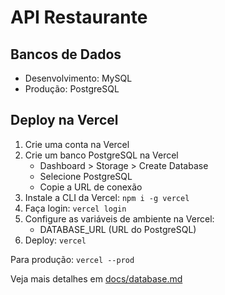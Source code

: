 # API Restaurante

## Bancos de Dados
- Desenvolvimento: MySQL
- Produção: PostgreSQL

## Deploy na Vercel

1. Crie uma conta na Vercel
2. Crie um banco PostgreSQL na Vercel
   - Dashboard > Storage > Create Database
   - Selecione PostgreSQL
   - Copie a URL de conexão
3. Instale a CLI da Vercel: `npm i -g vercel`
4. Faça login: `vercel login`
5. Configure as variáveis de ambiente na Vercel:
   - DATABASE_URL (URL do PostgreSQL)
6. Deploy: `vercel`

Para produção: `vercel --prod`

Veja mais detalhes em [docs/database.md](docs/database.md)
